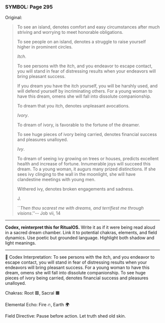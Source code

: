 ### SYMBOL: Page 295

Original:
> To see an island, denotes comfort and easy circumstances after much
> striving and worrying to meet honorable obligations.
> 
> 
> To see people on an island, denotes a struggle to raise yourself higher
> in prominent circles.
> 
> 
> _Itch_.
> 
> 
> To see persons with the itch, and you endeavor to escape contact,
> you will stand in fear of distressing results when your endeavors
> will bring pleasant success.
> 
> 
> If you dream you have the itch yourself, you will be harshly used,
> and will defend yourself by incriminating others. For a young woman
> to have this dream, omens she will fall into dissolute companionship.
> 
> 
> To dream that you itch, denotes unpleasant avocations.
> 
> 
> _Ivory_.
> 
> 
> To dream of ivory, is favorable to the fortune of the dreamer.
> 
> 
> To see huge pieces of ivory being carried, denotes financial
> success and pleasures unalloyed.
> 
> 
> _Ivy_.
> 
> 
> To dream of seeing ivy growing on trees or houses, predicts excellent
> health and increase of fortune. Innumerable joys will succeed this dream.
> To a young woman, it augurs many prized distinctions. If she sees ivy
> clinging to the wall in the moonlight, she will have clandestine meetings
> with young men.
> 
> 
> Withered ivy, denotes broken engagements and sadness.
> 
> 
> 
> 
> J.
> 
> 
> ``_Then thou scarest me with dreams, and terrifiest me through visions_.''--
> Job vii, 14

---

**Codex, reinterpret this for RitualOS.**
Write it as if it were being read aloud in a sacred dream chamber.
Link it to potential chakras, elements, and field dynamics.
Use poetic but grounded language.
Highlight both shadow and light meanings.

---

🔁 Codex Interpretation:
To see persons with the itch, and you endeavor to escape contact, you will stand in fear of distressing results when your endeavors will bring pleasant success. For a young woman to have this dream, omens she will fall into dissolute companionship. To see huge pieces of ivory being carried, denotes financial success and pleasures unalloyed.

Chakras: Root 🟥, Sacral 🟧

Elemental Echo: Fire 🔥, Earth 🌍

Field Directive: Pause before action. Let truth shed old skin.
